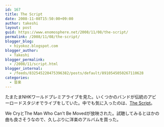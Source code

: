 ```yaml
---
id: 167
title: The Script
date: 2008-11-08T15:50:00+09:00
author: takeshi
layout: post
guid: https://www.enomosphere.net/2008/11/08/the-script/
permalink: /2008/11/08/the-script/
blogger_blog:
  - hiyokoz.blogspot.com
blogger_author:
  - Takeshi
blogger_permalink:
  - /2008/11/script.html
blogger_internal:
  - /feeds/832545220475396382/posts/default/8910545050267110628
categories:
  - 音楽
---
```

たまたまNHKワールドプレミアライブを見た。いくつかのバンドが伝統のアビーロードスタジオでライブをしていた。中でも気に入ったのは、[The Script](https://amzn.to/2Hq4tJC)。

We CryとThe Man Who Can't Be Movedが放映された。試聴してみるとほかの曲も良さそうなので、久しぶりに洋楽のアルバムを買った。